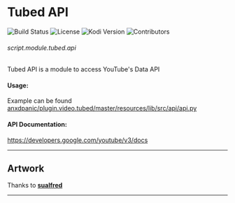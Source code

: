 # Tubed API

![Build Status](https://img.shields.io/travis/com/anxdpanic/script.module.tubed.api/master.svg)
![License](https://img.shields.io/badge/license-GPL--2.0--only-success.svg)
![Kodi Version](https://img.shields.io/badge/kodi-matrix%7Ealpha2%2B-success.svg)
![Contributors](https://img.shields.io/github/contributors/anxdpanic/script.module.tubed.api.svg)

###### script.module.tubed.api

Tubed API is a module to access YouTube's Data API

#### Usage:
Example can be found [anxdpanic/plugin.video.tubed/master/resources/lib/src/api/api.py](https://github.com/anxdpanic/plugin.video.tubed/blob/master/resources/lib/src/api/api.py)

#### API Documentation:
https://developers.google.com/youtube/v3/docs

---

Artwork
-
    
Thanks to **[sualfred](https://github.com/sualfred)**
    
--- 
